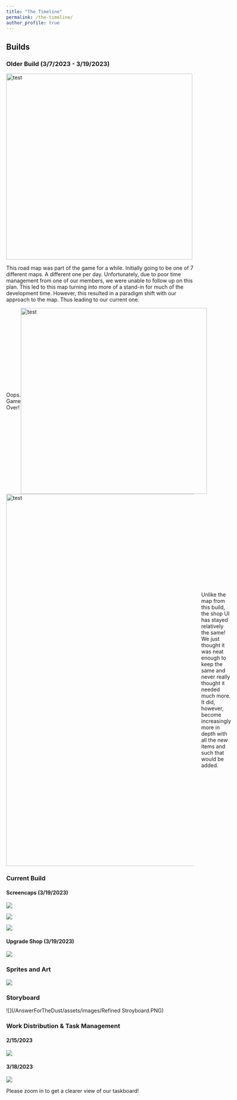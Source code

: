 ```yaml
---
title: "The Timeline"
permalink: /the-timeline/
author_profile: true
---
```


## Builds

### Older Build (3/7/2023 - 3/19/2023)

<div style="display: flex; align-items: center;">
  <img src="/AnswerForTheDust/assets/images/oldgamesample1.png" alt="test" style="width: 500px; height: auto; margin-right: 20px;">
</div>

<p style="flex-grow: 1;">This road map was part of the game for a while. Initially going to be one of 7 different maps. A different one per day. Unfortunately, due to poor time management from one of our members, we were unable to follow up on this plan. This led to this map turning into more of a stand-in for much of the development time. However, this resulted in a paradigm shift with our approach to the map. Thus leading to our current one.</p>

<div style="display: flex; align-items: center;">
  <p style="flex-grow: 1;">Oops. Game Over!</p>
  <img src="/AnswerForTheDust/assets/images/oldgamesample2.png" alt="test" style="width: 500px; height: auto; margin-right: 20px;">
</div>

<div style="display: flex; align-items: center;">
  <img src="/AnswerForTheDust/assets/images/oldupgradeshop.png" alt="test" style="width: 1000px; height: auto; margin-right: 20px;">
  <p style="flex-grow: 1;">Unlike the map from this build, the shop UI has stayed relatively the same! We just thought it was neat enough to keep the same and never really thought it needed much more. It did, however, become increasingly more in depth with all the new items and such that would be added.</p>
 </div>

### Current Build

#### Screencaps (3/19/2023)

![](/AnswerForTheDust/assets/images/gamesample1.png)

![](/AnswerForTheDust/assets/images/gamesample2.png)

![](/AnswerForTheDust/assets/images/gamesample3.png)

#### Upgrade Shop (3/19/2023)

![](/AnswerForTheDust/assets/images/upgradeshop.png)

### Sprites and Art

![](/AnswerForTheDust/assets/images/sprites.png)

### Storyboard

![](/AnswerForTheDust/assets/images/Refined Stroyboard.PNG)

### Work Distribution & Task Management

#### 2/15/2023

![](/AnswerForTheDust/assets/images/canvas-zombie.png)

#### 3/18/2023

![](/AnswerForTheDust/assets/images/tasklist2.png)

Please zoom in to get a clearer view of our taskboard!
